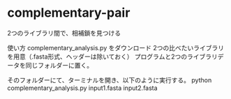 # complementary-pair
2つのライブラリ間で、相補鎖を見つける

使い方
complementary_analysis.py をダウンロード
2つの比べたいライブラリを用意（.fasta形式、ヘッダーは除いておく）
プログラムと2つのライブラリデータを同じフォルダーに置く。

そのフォルダーにて、ターミナルを開き、以下のように実行する。
python complementary_analysis.py input1.fasta input2.fasta
